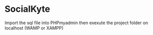 # SocialKyte

Import the sql file into PHPmyadmin then exexute the project folder on localhost (WAMP or XAMPP) 
